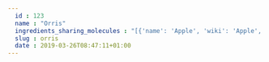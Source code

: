 ```yaml
---
  id : 123
  name : "Orris"
  ingredients_sharing_molecules : "[{'name': 'Apple', 'wiki': 'Apple', 'id': 162, 'category': 'Fruit', 'common_molecules': [8175, 15606, 637566, 8158, 240, 8139, 177, 31289]}, {'name': 'Rice', 'wiki': 'Rice', 'id': 55, 'category': 'Cereal', 'common_molecules': [8175, 8158, 637566, 240, 5283335, 31289]}, {'name': 'Coconut', 'wiki': 'Coconut', 'id': 172, 'category': 'Fruit', 'common_molecules': [8175, 8158, 637566, 240, 8139, 31289]}, {'name': 'Papaya', 'wiki': 'Papaya', 'id': 196, 'category': 'Fruit', 'common_molecules': [8175, 8158, 637566, 240, 8139, 31289]}, {'name': 'Strawberry', 'wiki': 'Strawberry', 'id': 234, 'category': 'Berry', 'common_molecules': [8175, 8158, 637566, 240, 8139, 177]}]"
  slug : orris
  date : 2019-03-26T08:47:11+01:00
---
```



